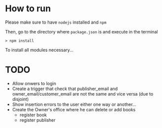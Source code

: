 # How to run

Please make sure to have `nodejs` installed and `npm`

Then, go to the directory where `package.json` is and execute in the terminal

```
> npm install
```

To install all modules necessary...

# TODO


- Allow onwers to login
- Create a trigger that check that publisher_email and owner_email/customer_email are not the same and vice versa (due to disjoint)
- Show insertion errors to the user either one way or another...
- Create the Owner's office where he can delete or add books
  - register book
  - register publisher